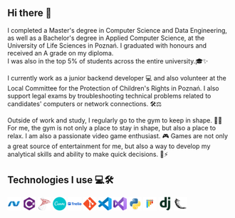 ## Hi there 👋

I completed a Master's degree in Computer Science and Data Engineering, as well as a Bachelor's degree in Applied Computer Science, at the University of Life Sciences in Poznań. I graduated with honours and received an A grade on my diploma.
<br> I was also in the top 5% of students across the entire university.🎓✨    

I currently work as a junior backend developer 💻 and also volunteer at the Local Committee for the Protection of Children's Rights in Poznań. I also support legal exams by troubleshooting technical problems related to candidates' computers or network connections. 🛠️⚖️ 

Outside of work and study, I regularly go to the gym to keep in shape. 🏋️‍♂️ For me, the gym is not only a place to stay in shape, but also a place to relax. I am also a passionate video game enthusiast. 🎮 Games are not only a great source of entertainment for me, but also a way to develop my analytical skills and ability to make quick decisions. 🧠⚡

## Technologies I use 💻🛠️
<div>
    <img src="https://github.com/devicons/devicon/blob/master/icons/dot-net/dot-net-original.svg" title=".Net" alt=".Net" width="30" height="30"/>
    <img src="https://github.com/devicons/devicon/blob/master/icons/csharp/csharp-plain.svg" title="CSharp" alt="CSharp" width="30" height="30"/>
    <img src="https://github.com/devicons/devicon/blob/master/icons/microsoftsqlserver/microsoftsqlserver-original.svg" title="SQL" alt="SQL" width="30" height="30"/>
    <img src="https://github.com/devicons/devicon/blob/master/icons/canva/canva-original.svg" title="Canva" alt="Canva" width="30" height="30"/>
    <img src="https://github.com/devicons/devicon/blob/master/icons/trello/trello-plain-wordmark.svg" title="Trello" alt="Trello" width="30" height="30"/>
    <img src="https://github.com/devicons/devicon/blob/master/icons/git/git-original.svg" title="Git" alt="Git" width="30" height="30"/>
    <img src="https://github.com/devicons/devicon/blob/master/icons/vscode/vscode-original.svg" title="Visual Studio Code" alt="Visual Studio Code" width="30" height="30"/>
    <img src="https://github.com/devicons/devicon/blob/master/icons/visualstudio/visualstudio-original.svg" title="Visual Studio 2022" alt="Visual Studio 2022" width="30" height="30"/>
    <img src="https://github.com/devicons/devicon/blob/master/icons/python/python-original.svg" title="Python" alt="Python" width="30" height="30"/>
    <img src="https://github.com/devicons/devicon/blob/master/icons/pytest/pytest-original.svg" title="Pytest" alt="Pytest" width="30" height="30"/>
    <img src="https://github.com/devicons/devicon/blob/master/icons/django/django-plain.svg" title="Django" alt="Django" width="30" height="30"/>
    <img src="https://github.com/devicons/devicon/blob/master/icons/flask/flask-original.svg" title="Flask" alt="Flask" width="30" height="30"/>
    
    
</div>
